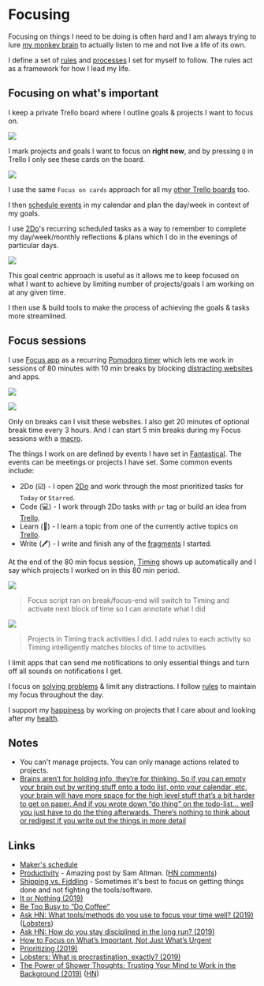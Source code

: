 # Focusing

Focusing on things I need to be doing is often hard and I am always trying to lure [my monkey brain](https://waitbutwhy.com/2013/10/why-procrastinators-procrastinate.html) to actually listen to me and not live a life of its own.

I define a set of [rules](rules.md) and [processes](processes.md) I set for myself to follow. The rules act as a framework for how I lead my life.

## Focusing on what's important

I keep a private Trello board where I outline goals & projects I want to focus on.

![](https://i.imgur.com/5gCEp6O.png)

I mark projects and goals I want to focus on **right now**, and by pressing `Q` in Trello I only see these cards on the board.

![](https://i.imgur.com/aooOLIO.png)

I use the same `Focus on cards` approach for all my [other Trello boards](../sharing/my-trello.md) too.

I then [schedule events](../macOS/apps/fantastical.md) in my calendar and plan the day/week in context of my goals.

I use [2Do](../macOS/apps/2do.md)'s recurring scheduled tasks as a way to remember to complete my day/week/monthly reflections & plans which I do in the evenings of particular days.

![](https://i.imgur.com/M9wtkv6.png)

This goal centric approach is useful as it allows me to keep focused on what I want to achieve by limiting number of projects/goals I am working on at any given time.

I then use & build tools to make the process of achieving the goals & tasks more streamlined.

## Focus sessions

I use [Focus app](https://heyfocus.com) as a recurring [Pomodoro timer](https://en.wikipedia.org/wiki/Pomodoro_Technique) which lets me work in sessions of 80 minutes with 10 min breaks by blocking [distracting websites](https://gist.github.com/nikitavoloboev/57340528a6dfb3eb498dce647ed6841f) and apps.

![](https://i.imgur.com/H7TMqgS.png)

![](https://i.imgur.com/5lLgPaU.png)

Only on breaks can I visit these websites. I also get 20 minutes of optional break time every 3 hours. And I can start 5 min breaks during my Focus sessions with a [macro](../macOS/apps/keyboard-maestro/km-macros.md).

The things I work on are defined by events I have set in [Fantastical](../macOS/apps/fantastical.md). The events can be meetings or projects I have set. Some common events include:

- 2Do (☑️) - I open [2Do](../macOS/apps/2do.md) and work through the most prioritized tasks for `Today` or `Starred`.
- Code (💻) - I work through 2Do tasks with `pr` tag or build an idea from [Trello](https://trello.com/b/alB1ryRP).
- Learn (📖) - I learn a topic from one of the currently active topics on [Trello](https://trello.com/b/cu32qF3q).
- Write (🖊) - I write and finish any of the [fragments](../fragments/fragments.md) I started.

At the end of the 80 min focus session, [Timing](../macOS/apps/timing.md) shows up automatically and I say which projects I worked on in this 80 min period.

![](https://i.imgur.com/yNlFtjK.png)

> Focus script ran on break/focus-end will switch to Timing and activate next block of time so I can annotate what I did

![](https://i.imgur.com/1i3NxXK.png)

> Projects in Timing track activities I did. I add rules to each activity so Timing intelligently matches blocks of time to activities

I limit apps that can send me notifications to only essential things and turn off all sounds on notifications I get.

I focus on [solving problems](../research/solving-problems.md) & limit any distractions. I follow [rules](rules.md#focus) to maintain my focus throughout the day.

I support my [happiness](../life/happiness.md) by working on projects that I care about and looking after my [health](../health/health.md).

## Notes

- You can't manage projects. You can only manage actions related to projects.
- [Brains aren’t for holding info, they’re for thinking. So if you can empty your brain out by writing stuff onto a todo list, onto your calendar, etc, your brain will have more space for the high level stuff that’s a bit harder to get on paper. And if you wrote down “do thing” on the todo-list… well you just have to do the thing afterwards. There’s nothing to think about or redigest if you write out the things in more detail](https://lobste.rs/s/0qlkm7/how_do_i_keep_multiple_projects_my_head)

## Links

- [Maker's schedule](http://www.paulgraham.com/makersschedule.html)
- [Productivity](https://blog.samaltman.com/productivity) - Amazing post by Sam Altman. ([HN comments](https://news.ycombinator.com/item?id=16802530))
- [Shipping vs. Fiddling](https://medium.com/@okonetchnikov/shipping-vs-fiddling-74e27e61e0c1) - Sometimes it's best to focus on getting things done and not fighting the tools/software.
- [It or Nothing (2019)](http://tynan.com/ornothing)
- [Be Too Busy to “Do Coffee”](https://nav.al/2019/05/08/meetings/)
- [Ask HN: What tools/methods do you use to focus your time well? (2019)](https://news.ycombinator.com/item?id=19996062) ([Lobsters](https://lobste.rs/s/1nhqml/what_tools_methods_do_you_use_focus_your))
- [Ask HN: How do you stay disciplined in the long run? (2019)](https://news.ycombinator.com/item?id=19777976)
- [How to Focus on What’s Important, Not Just What’s Urgent](https://hbr.org/2018/07/how-to-focus-on-whats-important-not-just-whats-urgent?utm_content=buffer631db&utm_medium=social&utm_source=twitter.com&utm_campaign=buffer)
- [Prioritizing (2019)](https://css-tricks.com/prioritizing/)
- [Lobsters: What is procrastination, exactly? (2019)](https://lobste.rs/s/f2sdfz/what_is_procrastination_exactly)
- [The Power of Shower Thoughts: Trusting Your Mind to Work in the Background (2019)](https://alexanderell.is/posts/trust-in-your-unconscious/) ([HN](https://news.ycombinator.com/item?id=21557902))
